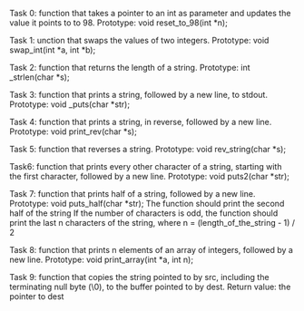 Task 0: function that takes a pointer to an int as parameter and updates the value it points to to 98.
Prototype: void reset_to_98(int *n);


Task 1: unction that swaps the values of two integers.
Prototype: void swap_int(int *a, int *b);


Task 2: function that returns the length of a string.
Prototype: int _strlen(char *s);

Task 3: function that prints a string, followed by a new line, to stdout.
Prototype: void _puts(char *str);


Task 4: function that prints a string, in reverse, followed by a new line.
Prototype: void print_rev(char *s);


Task 5: function that reverses a string.
Prototype: void rev_string(char *s);


Task6: function that prints every other character of a string, starting with the first character, followed by a new line.
Prototype: void puts2(char *str);



Task 7: function that prints half of a string, followed by a new line.
Prototype: void puts_half(char *str);
The function should print the second half of the string
If the number of characters is odd, the function should print the last n characters of the string, where n = (length_of_the_string - 1) / 2


Task 8: function that prints n elements of an array of integers, followed by a new line.
Prototype: void print_array(int *a, int n);


Task 9: function that copies the string pointed to by src, including the terminating null byte (\0), to the buffer pointed to by dest.
Return value: the pointer to dest



